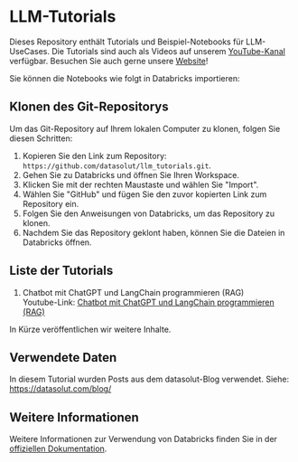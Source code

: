 # LLM-Tutorials

Dieses Repository enthält Tutorials und Beispiel-Notebooks für LLM-UseCases. Die Tutorials sind auch als Videos auf unserem [YouTube-Kanal](https://www.youtube.com/@datasolut6213) verfügbar. Besuchen Sie auch gerne unsere [Website](https://datasolut.com)!

Sie können die Notebooks wie folgt in Databricks importieren:

## Klonen des Git-Repositorys

Um das Git-Repository auf Ihrem lokalen Computer zu klonen, folgen Sie diesen Schritten:

1. Kopieren Sie den Link zum Repository: `https://github.com/datasolut/llm_tutorials.git`.
2. Gehen Sie zu Databricks und öffnen Sie Ihren Workspace.
3. Klicken Sie mit der rechten Maustaste und wählen Sie "Import".
4. Wählen Sie "GitHub" und fügen Sie den zuvor kopierten Link zum Repository ein.
5. Folgen Sie den Anweisungen von Databricks, um das Repository zu klonen.
6. Nachdem Sie das Repository geklont haben, können Sie die Dateien in Databricks öffnen.

## Liste der Tutorials

1. Chatbot mit ChatGPT und LangChain programmieren (RAG) <br>
    Youtube-Link: [Chatbot mit ChatGPT und LangChain programmieren (RAG)](https://www.youtube.com/watch?v=qKHx-KXV8Aw) <br>

In Kürze veröffentlichen wir weitere Inhalte.

## Verwendete Daten
In diesem Tutorial wurden Posts aus dem datasolut-Blog verwendet. Siehe: https://datasolut.com/blog/ <br>

## Weitere Informationen

Weitere Informationen zur Verwendung von Databricks finden Sie in der [offiziellen Dokumentation](https://docs.databricks.com/).
